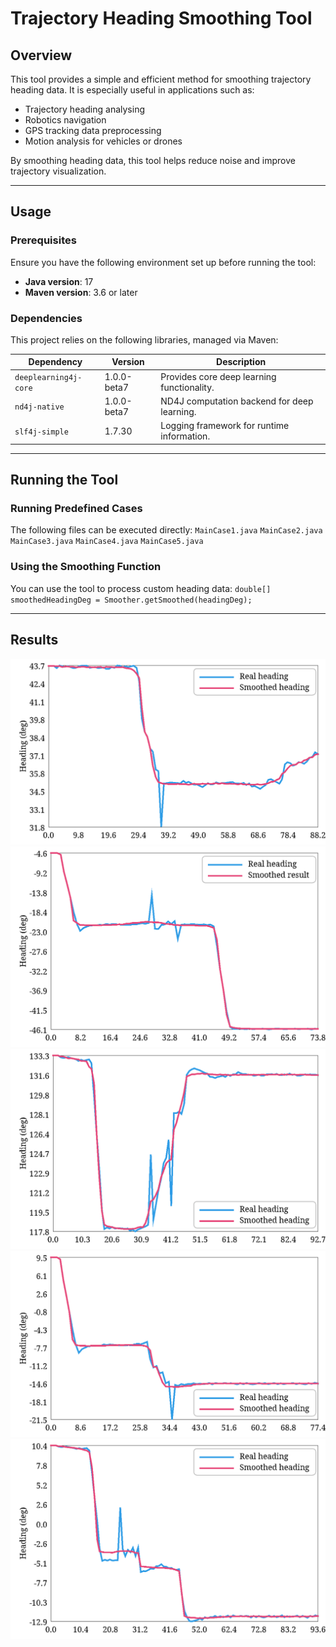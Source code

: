 # Trajectory Heading Smoothing Tool

## Overview
This tool provides a simple and efficient method for smoothing trajectory heading data. It is especially useful in applications such as:
- Trajectory heading analysing
- Robotics navigation
- GPS tracking data preprocessing
- Motion analysis for vehicles or drones

By smoothing heading data, this tool helps reduce noise and improve trajectory visualization.

---

## Usage

### Prerequisites
Ensure you have the following environment set up before running the tool:
- **Java version**: 17
- **Maven version**: 3.6 or later

### Dependencies
This project relies on the following libraries, managed via Maven:

| Dependency                  | Version          | Description                              |
|-----------------------------|------------------|------------------------------------------|
| `deeplearning4j-core`       | 1.0.0-beta7      | Provides core deep learning functionality. |
| `nd4j-native`               | 1.0.0-beta7      | ND4J computation backend for deep learning. |
| `slf4j-simple`              | 1.7.30           | Logging framework for runtime information.|


---

## Running the Tool

### Running Predefined Cases
The following files can be executed directly:
`MainCase1.java`
`MainCase2.java`
`MainCase3.java`
`MainCase4.java`
`MainCase5.java`

### Using the Smoothing Function
You can use the tool to process custom heading data:
`double[] smoothedHeadingDeg = Smoother.getSmoothed(headingDeg);`

---

## Results
![Case 1](./Case1.png)
![Case 2](./Case2.png)
![Case 3](./Case3.png)
![Case 4](./Case4.png)
![Case 5](./Case5.png)

